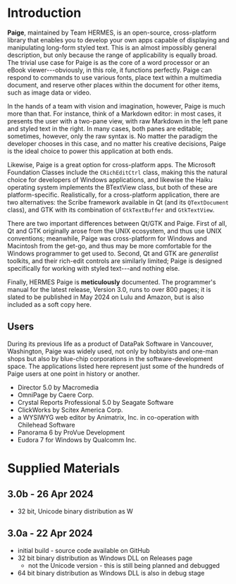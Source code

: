 # Introduction

**Paige**, maintained by Team HERMES, is an open-source, cross-platform library that enables you to develop your own apps capable of displaying and manipulating long-form styled text. This is an almost impossibly general description, but only because the range of applicability is equally broad. The trivial use case for Paige is as the core of a word processor or an eBook viewer---obviously, in this role, it functions perfectly.  Paige can respond to commands to use various fonts, place text within a multimedia document, and reserve other places within the document for other items, such as image data or video.

In the hands of a team with vision and imagination, however, Paige is much more than that. For instance, think of a Markdown editor: in most cases, it presents the user with a two-pane view, with raw Markdown in the left pane and styled text in the right. In many cases, both panes are editable; sometimes, however, only the raw syntax is. No matter the paradigm the developer chooses in this case, and no matter his creative decisions, Paige is the ideal choice to power this application at both ends.

Likewise, Paige is a great option for cross-platform apps. The Microsoft Foundation Classes include the `CRichEditCtrl` class, making this the natural choice for developers of Windows applications, and likewise the Haiku operating system implements the BTextView class, but both of these are platform-specific. Realistically, for a cross-platform application, there are two alternatives: the Scribe framework available in Qt (and its `QTextDocument` class), and GTK with its combination of `GtkTextBuffer` and `GtkTextView`.
 
There are two important differences between Qt/GTK and Paige. First of all, Qt and GTK originally arose from the UNIX ecosystem, and thus use UNIX conventions; meanwhile, Paige was cross-platform for Windows and Macintosh from the get-go, and thus may be more comfortable for the Windows programmer to get used to. Second, Qt and GTK are *generalist* toolkits, and their rich-edit controls are similarly limited; Paige is designed specifically for working with styled text---and nothing else.

Finally, HERMES Paige is **meticulously** documented. The programmer's manual for the latest release, Version 3.0, runs to over 800 pages; it is slated to be published in May 2024 on Lulu and Amazon, but is also included as a soft copy here.

## Users

During its previous life as a product of DataPak Software in Vancouver, Washington, Paige was widely used, not only by hobbyists and one-man shops but also by blue-chip corporations in the software-development space. The applications listed here represent just some of the hundreds of Paige users at one point in history or another.

* Director 5.0 by Macromedia
* OmniPage by Caere Corp.
* Crystal Reports Professional 5.0 by Seagate Software
* ClickWorks by Scitex America Corp.
* a WYSIWYG web editor by Animatrix, Inc. in co-operation with Chilehead Software 
* Panorama 6 by ProVue Development
* Eudora 7 for Windows by Qualcomm Inc.


# Supplied Materials

## 3.0b - 26 Apr 2024

* 32 bit, Unicode binary distribution as W

## 3.0a - 22 Apr 2024

* initial build - source code available on GitHub
* 32 bit binary distribution as Windows DLL on Releases page 
    * not the Unicode version - this is still being planned and debugged 
* 64 bit binary distribution as Windows DLL is also in debug stage
